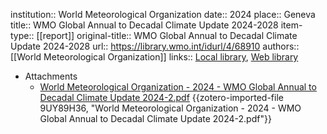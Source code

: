 institution:: World Meteorological Organization
date:: 2024
place:: Geneva
title:: WMO Global Annual to Decadal Climate Update 2024-2028
item-type:: [[report]]
original-title:: WMO Global Annual to Decadal Climate Update 2024-2028
url:: https://library.wmo.int/idurl/4/68910
authors:: [[World Meteorological Organization]]
links:: [Local library](zotero://select/library/items/8EFXESLJ), [Web library](https://www.zotero.org/users/46463/items/8EFXESLJ)

- Attachments
	- [World Meteorological Organization - 2024 - WMO Global Annual to Decadal Climate Update 2024-2.pdf](zotero://select/library/items/9UY89H36) {{zotero-imported-file 9UY89H36, "World Meteorological Organization - 2024 - WMO Global Annual to Decadal Climate Update 2024-2.pdf"}}